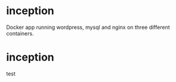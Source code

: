 # inception
Docker app running wordpress, mysql and nginx on three different containers.
# inception
test
